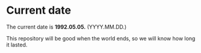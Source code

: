 # Current date

The current date is **1992.05.05.** (YYYY.MM.DD.)

This repository will be good when the world ends, so we will know how long it lasted.
